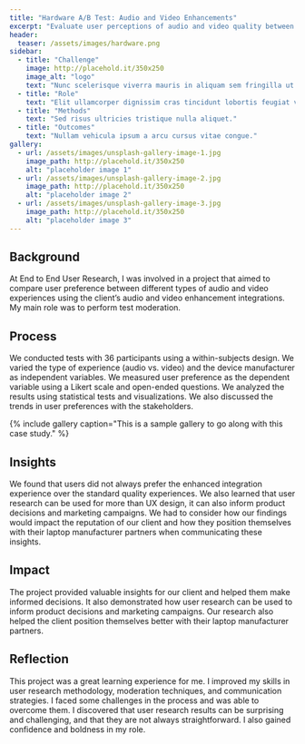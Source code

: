 ```yaml
---
title: "Hardware A/B Test: Audio and Video Enhancements"
excerpt: "Evaluate user perceptions of audio and video quality between enhanced and non-enhanced experiences in order to determine the value of client services."
header:
  teaser: /assets/images/hardware.png
sidebar:
  - title: "Challenge"
    image: http://placehold.it/350x250
    image_alt: "logo"
    text: "Nunc scelerisque viverra mauris in aliquam sem fringilla ut morbi."
  - title: "Role"
    text: "Elit ullamcorper dignissim cras tincidunt lobortis feugiat vivamus."
  - title: "Methods"
    text: "Sed risus ultricies tristique nulla aliquet."
  - title: "Outcomes"
    text: "Nullam vehicula ipsum a arcu cursus vitae congue."
gallery:
  - url: /assets/images/unsplash-gallery-image-1.jpg
    image_path: http://placehold.it/350x250
    alt: "placeholder image 1"
  - url: /assets/images/unsplash-gallery-image-2.jpg
    image_path: http://placehold.it/350x250
    alt: "placeholder image 2"
  - url: /assets/images/unsplash-gallery-image-3.jpg
    image_path: http://placehold.it/350x250
    alt: "placeholder image 3"
---
```


## Background
At End to End User Research, I was involved in a project that aimed to compare user preference between different types of audio and video experiences using the client’s audio and video enhancement integrations. My main role was to perform test moderation.

## Process
We conducted tests with 36 participants using a within-subjects design. We varied the type of experience (audio vs. video) and the device manufacturer as independent variables. We measured user preference as the dependent variable using a Likert scale and open-ended questions. We analyzed the results using statistical tests and visualizations. We also discussed the trends in user preferences with the stakeholders.

{% include gallery caption="This is a sample gallery to go along with this case study." %}

## Insights
We found that users did not always prefer the enhanced integration experience over the standard quality experiences. We also learned that user research can be used for more than UX design, it can also inform product decisions and marketing campaigns. We had to consider how our findings would impact the reputation of our client and how they position themselves with their laptop manufacturer partners when communicating these insights.

## Impact
The project provided valuable insights for our client and helped them make informed decisions. It also demonstrated how user research can be used to inform product decisions and marketing campaigns. Our research also helped the client position themselves better with their laptop manufacturer partners.

## Reflection
This project was a great learning experience for me. I improved my skills in user research methodology, moderation techniques, and communication strategies. I faced some challenges in the process and was able to overcome them. I discovered that user research results can be surprising and challenging, and that they are not always straightforward. I also gained confidence and boldness in my role.
